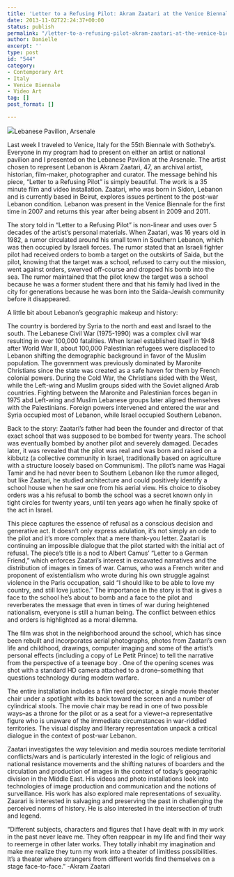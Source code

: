 ```yaml
---
title: 'Letter to a Refusing Pilot: Akram Zaatari at the Venice Biennale'
date: 2013-11-02T22:24:37+00:00
status: publish
permalink: "/letter-to-a-refusing-pilot-akram-zaatari-at-the-venice-biennale"
author: Danielle
excerpt: ''
type: post
id: "544"
category:
- Contemporary Art
- Italy
- Venice Biennale
- Video Art
tag: []
post_format: []

---
```

![](http://farm6.staticflickr.com/5502/10618834014_9218df459d_z.jpg)Lebanese Pavilion, Arsenale

Last week I traveled to Venice, Italy for the 55th Biennale with Sotheby’s. Everyone in my program had to present on either an artist or national pavilion and I presented on the Lebanese Pavilion at the Arsenale. The artist chosen to represent Lebanon is Akram Zaatari, 47, an archival artist, historian, film-maker, photographer and curator. The message behind his piece, “Letter to a Refusing Pilot” is simply beautiful. The work is a 35 minute film and video installation. Zaatari, who was born in Sidon, Lebanon and is currently based in Beirut, explores issues pertinent to the post-war Lebanon condition. Lebanon was present in the Venice Biennale for the first time in 2007 and returns this year after being absent in 2009 and 2011.

The story told in “Letter to a Refusing Pilot” is non-linear and uses over 5 decades of the artist’s personal materials. When Zaatari, was 16 years old in 1982, a rumor circulated around his small town in Southern Lebanon, which was then occupied by Israeli forces. The rumor stated that an Israeli fighter pilot had received orders to bomb a target on the outskirts of Saida, but the pilot, knowing that the target was a school, refused to carry out the mission, went against orders, swerved off-course and dropped his bomb into the sea. The rumor maintained that the pilot knew the target was a school because he was a former student there and that his family had lived in the city for generations because he was born into the Saida-Jewish community before it disappeared.

A little bit about Lebanon’s geographic makeup and history:

The country is bordered by Syria to the north and east and Israel to the south. The Lebanese Civil War (1975-1990) was a complex civil war resulting in over 100,000 fatalities. When Israel established itself in 1948 after World War II, about 100,000 Palestinian refugees were displaced to Lebanon shifting the demographic background in favor of the Muslim population. The government was previously dominated by Maronite Christians since the state was created as a safe haven for them by French colonial powers. During the Cold War, the Christians sided with the West, while the Left-wing and Muslim groups sided with the Soviet aligned Arab countries. Fighting between the Maronite and Palestinian forces began in 1975 abd Left-wing and Muslim Lebanese groups later aligned themselves with the Palestinians. Foreign powers intervened and entered the war and Syria occupied most of Lebanon, while Israel occupied Southern Lebanon.

Back to the story: Zaatari’s father had been the founder and director of that exact school that was supposed to be bombed for twenty years. The school was eventually bombed by another pilot and severely damaged. Decades later, it was revealed that the pilot was real and was born and raised on a kibbutz (a collective community in Israel, traditionally based on agriculture with a structure loosely based on Communism). The pilot’s name was Hagai Tamir and he had never been to Southern Lebanon like the rumor alleged, but like Zaatari, he studied architecture and could positively identify a school house when he saw one from his aerial view. His choice to disobey orders was a his refusal to bomb the school was a secret known only in tight circles for twenty years, until ten years ago when he finally spoke of the act in Israel.

This piece captures the essence of refusal as a conscious decision and generative act. It doesn’t only express adulation, it’s not simply an ode to the pilot and it’s more complex that a mere thank-you letter. Zaatari is continuing an impossible dialogue that the pilot started with the initial act of refusal. The piece’s title is a nod to Albert Camus’ “Letter to a German Friend,” which enforces Zaatari’s interest in excavated narratives and the distribution of images in times of war. Camus, who was a French writer and proponent of existentialism who wrote during his own struggle against violence in the Paris occupation, said “I should like to be able to love my country, and still love justice.” The importance in the story is that is gives a face to the school he’s about to bomb and a face to the pilot and reverberates the message that even in times of war during heightened nationalism, everyone is still a human being. The conflict between ethics and orders is highlighted as a moral dilemma.

The film was shot in the neighborhood around the school, which has since been rebuilt and incorporates aerial photographs, photos from Zaatari’s own life and childhood, drawings, computer imaging and some of the artist’s personal effects (including a copy of Le Petit Prince) to tell the narrative from the perspective of a teenage boy . One of the opening scenes was shot with a standard HD camera attached to a drone–something that questions technology during modern warfare.

The entire installation includes a film reel projector, a single movie theater chair under a spotlight with its back toward the screen and a number of cylindrical stools. The movie chair may be read in one of two possible ways–as a throne for the pilot or as a seat for a viewer–a representative figure who is unaware of the immediate circumstances in war-riddled territories. The visual display and literary representation unpack a critical dialogue in the context of post-war Lebanon.

Zaatari investigates the way television and media sources mediate territorial conflicts/wars and is particularly interested in the logic of religious and national resistance movements and the shifting natures of boarders and the circulation and production of images in the context of today’s geographic division in the Middle East. His videos and photo installations look into technologies of image production and communication and the notions of surveillance. His work has also explored male representations of sexuality. Zaarari is interested in salvaging and preserving the past in challenging the perceived norms of history. He is also interested in the intersection of truth and legend.

“Different subjects, characters and figures that I have dealt with in my work in the past never leave me. They often reappear in my life and find their way to reemerge in other later works. They totally inhabit my imagination and make me realize they turn my work into a theater of limitless possibilities. It’s a theater where strangers from different worlds find themselves on a stage face-to-face.” -Akram Zaatari